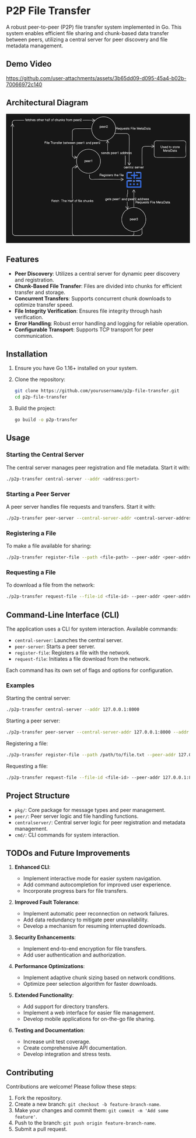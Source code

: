 ﻿# P2P File Transfer

A robust peer-to-peer (P2P) file transfer system implemented in Go. This system enables efficient file sharing and chunk-based data transfer between peers, utilizing a central server for peer discovery and file metadata management.

## Demo Video



https://github.com/user-attachments/assets/3b65dd09-d095-45a4-b02b-70066972c140



## Architectural Diagram
![P2P File Transfer Architecture](files/image.png)

## Features

- **Peer Discovery**: Utilizes a central server for dynamic peer discovery and registration.
- **Chunk-Based File Transfer**: Files are divided into chunks for efficient transfer and storage.
- **Concurrent Transfers**: Supports concurrent chunk downloads to optimize transfer speed.
- **File Integrity Verification**: Ensures file integrity through hash verification.
- **Error Handling**: Robust error handling and logging for reliable operation.
- **Configurable Transport**: Supports TCP transport for peer communication.

## Installation

1. Ensure you have Go 1.16+ installed on your system.

2. Clone the repository:
    ```sh
    git clone https://github.com/yourusername/p2p-file-transfer.git
    cd p2p-file-transfer
    ```

3. Build the project:
    ```sh
    go build -o p2p-transfer
    ```

## Usage

### Starting the Central Server

The central server manages peer registration and file metadata. Start it with:

```sh
./p2p-transfer central-server --addr <address:port>
```

### Starting a Peer Server

A peer server handles file requests and transfers. Start it with:

```sh
./p2p-transfer peer-server --central-server-addr <central-server-address:port> --addr <peer-address:port>
```

### Registering a File

To make a file available for sharing:

```sh
./p2p-transfer register-file --path <file-path> --peer-addr <peer-address:port>
```

### Requesting a File

To download a file from the network:

```sh
./p2p-transfer request-file --file-id <file-id> --peer-addr <peer-address:port>
```

## Command-Line Interface (CLI)

The application uses a CLI for system interaction. Available commands:

- `central-server`: Launches the central server.
- `peer-server`: Starts a peer server.
- `register-file`: Registers a file with the network.
- `request-file`: Initiates a file download from the network.

Each command has its own set of flags and options for configuration.

### Examples

Starting the central server:
```sh
./p2p-transfer central-server --addr 127.0.0.1:8000
```

Starting a peer server:
```sh
./p2p-transfer peer-server --central-server-addr 127.0.0.1:8000 --addr 127.0.0.1:8001
```

Registering a file:
```sh
./p2p-transfer register-file --path /path/to/file.txt --peer-addr 127.0.0.1:8001
```

Requesting a file:
```sh
./p2p-transfer request-file --file-id <file-id> --peer-addr 127.0.0.1:8001
```

## Project Structure

- `pkg/`: Core package for message types and peer management.
- `peer/`: Peer server logic and file handling functions.
- `centralserver/`: Central server logic for peer registration and metadata management.
- `cmd/`: CLI commands for system interaction.

## TODOs and Future Improvements

1. **Enhanced CLI**:
   - Implement interactive mode for easier system navigation.
   - Add command autocompletion for improved user experience.
   - Incorporate progress bars for file transfers.

2. **Improved Fault Tolerance**:
   - Implement automatic peer reconnection on network failures.
   - Add data redundancy to mitigate peer unavailability.
   - Develop a mechanism for resuming interrupted downloads.

3. **Security Enhancements**:
   - Implement end-to-end encryption for file transfers.
   - Add user authentication and authorization.

4. **Performance Optimizations**:
   - Implement adaptive chunk sizing based on network conditions.
   - Optimize peer selection algorithm for faster downloads.

5. **Extended Functionality**:
   - Add support for directory transfers.
   - Implement a web interface for easier file management.
   - Develop mobile applications for on-the-go file sharing.

6. **Testing and Documentation**:
   - Increase unit test coverage.
   - Create comprehensive API documentation.
   - Develop integration and stress tests.

## Contributing

Contributions are welcome! Please follow these steps:

1. Fork the repository.
2. Create a new branch: `git checkout -b feature-branch-name`.
3. Make your changes and commit them: `git commit -m 'Add some feature'`.
4. Push to the branch: `git push origin feature-branch-name`.
5. Submit a pull request.


